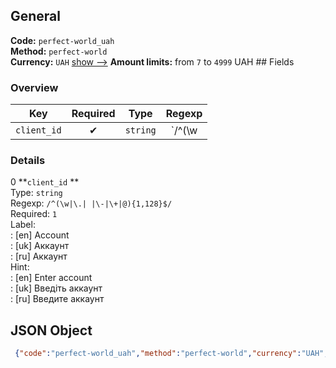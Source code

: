 ## General 
**Code:** `perfect-world_uah`  
**Method:** `perfect-world`  
**Currency:** `UAH` [show -->]() 
**Amount limits:** from `7`  to `4999`  UAH ## Fields 
### Overview 
|Key|Required|Type|Regexp| 
|:---:|:---:|:---:|:---:| 
|`client_id` |✔ |`string` |`/^(\w|\.| |\-|\+|@){1,128}$/` | 
 
### Details 
0 **`client_id` **  
Type: `string`  
Regexp: `/^(\w|\.| |\-|\+|@){1,128}$/`  
Required: `1`  
Label:  
: [en] Account  
: [uk] Аккаунт  
: [ru] Аккаунт  
Hint:  
: [en] Enter account  
: [uk] Введіть аккаунт  
: [ru] Введите аккаунт  
## JSON Object 
```json
 {"code":"perfect-world_uah","method":"perfect-world","currency":"UAH","fields":[{"key":"client_id","type":"string","label":{"en":"Account","uk":"\u0410\u043a\u043a\u0430\u0443\u043d\u0442","ru":"\u0410\u043a\u043a\u0430\u0443\u043d\u0442"},"regexp":"\/^(\\w|\\.| |\\-|\\+|@){1,128}$\/","required":true,"position":1,"hint":{"en":"Enter account","uk":"\u0412\u0432\u0435\u0434\u0456\u0442\u044c \u0430\u043a\u043a\u0430\u0443\u043d\u0442","ru":"\u0412\u0432\u0435\u0434\u0438\u0442\u0435 \u0430\u043a\u043a\u0430\u0443\u043d\u0442"},"example":"marya13"}],"amount_min":7,"amount_max":4999}```  
